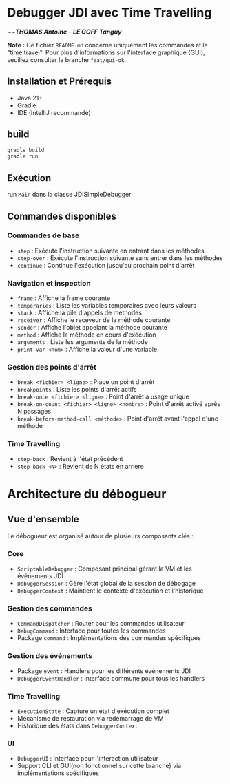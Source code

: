 # Debugger JDI avec Time Travelling
 ~~***THOMAS Antoine*** - ***LE GOFF Tanguy***

**Note :** Ce fichier `README.md` concerne uniquement les commandes et le "time travel". Pour plus d'informations sur l'interface graphique (GUI), veuillez consulter la branche `feat/gui-ok`.

## Installation et Prérequis
- Java 21+
- Gradle
- IDE (IntelliJ recommandé)

## build

```bash
gradle build
gradle run
```

## Exécution


run `Main` dans la classe JDISimpleDebugger

## Commandes disponibles

### Commandes de base
- `step` : Exécute l'instruction suivante en entrant dans les méthodes
- `step-over` : Exécute l'instruction suivante sans entrer dans les méthodes
- `continue` : Continue l'exécution jusqu'au prochain point d'arrêt

### Navigation et inspection
- `frame` : Affiche la frame courante
- `temporaries` : Liste les variables temporaires avec leurs valeurs
- `stack` : Affiche la pile d'appels de méthodes
- `receiver` : Affiche le receveur de la méthode courante
- `sender` : Affiche l'objet appelant la méthode courante
- `method` : Affiche la méthode en cours d'exécution
- `arguments` : Liste les arguments de la méthode
- `print-var <nom>` : Affiche la valeur d'une variable

### Gestion des points d'arrêt
- `break <fichier> <ligne>` : Place un point d'arrêt
- `breakpoints` : Liste les points d'arrêt actifs
- `break-once <fichier> <ligne>` : Point d'arrêt à usage unique
- `break-on-count <fichier> <ligne> <nombre>` : Point d'arrêt activé après N passages
- `break-before-method-call <méthode>` : Point d'arrêt avant l'appel d'une méthode

### Time Travelling
- `step-back` : Revient à l'état précédent
- `step-back <N>` : Revient de N états en arrière

# Architecture du débogueur

## Vue d'ensemble

Le débogueur est organisé autour de plusieurs composants clés :

### Core
- `ScriptableDebugger` : Composant principal gérant la VM et les événements JDI
- `DebuggerSession` : Gère l'état global de la session de débogage 
- `DebuggerContext` : Maintient le contexte d'exécution et l'historique

### Gestion des commandes
- `CommandDispatcher` : Router pour les commandes utilisateur
- `DebugCommand` : Interface pour toutes les commandes
- Package `command` : Implémentations des commandes spécifiques

### Gestion des événements
- Package `event` : Handlers pour les différents événements JDI
- `DebuggerEventHandler` : Interface commune pour tous les handlers

### Time Travelling
- `ExecutionState` : Capture un état d'exécution complet
- Mécanisme de restauration via redémarrage de VM
- Historique des états dans `DebuggerContext`

### UI
- `DebuggerUI` : Interface pour l'interaction utilisateur
- Support CLI et GUI(non fonctionnel sur cette branche) via implémentations spécifiques


